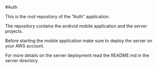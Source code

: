 #Auth

This is the root repository of the "Auth" application.

The repository contains the android mobile application and the server projects.

Before starting the mobile application make sure to deploy the server on your AWS account.

For more details on the server deployment read the README.md in the server directory.